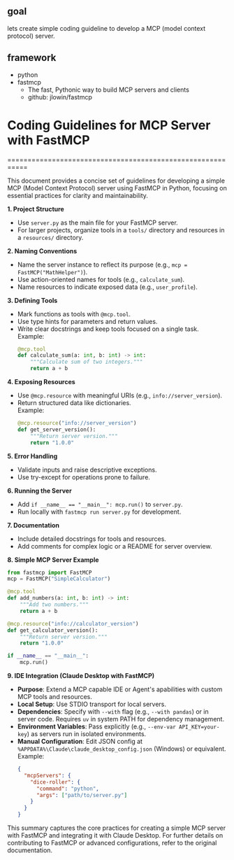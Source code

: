 ## goal
lets create simple coding guideline to develop a MCP (model context protocol) server.
## framework
- python
- fastmcp
    - The fast, Pythonic way to build MCP servers and clients
    - github: jlowin/fastmcp



# Coding Guidelines for MCP Server with FastMCP
===========================================================

This document provides a concise set of guidelines for developing a simple MCP (Model Context Protocol) server using FastMCP in Python, focusing on essential practices for clarity and maintainability.

**1. Project Structure**  
- Use `server.py` as the main file for your FastMCP server.  
- For larger projects, organize tools in a `tools/` directory and resources in a `resources/` directory.

**2. Naming Conventions**  
- Name the server instance to reflect its purpose (e.g., `mcp = FastMCP("MathHelper")`).  
- Use action-oriented names for tools (e.g., `calculate_sum`).  
- Name resources to indicate exposed data (e.g., `user_profile`).

**3. Defining Tools**  
- Mark functions as tools with `@mcp.tool`.  
- Use type hints for parameters and return values.  
- Write clear docstrings and keep tools focused on a single task.  
  Example:
  ```python
  @mcp.tool
  def calculate_sum(a: int, b: int) -> int:
      """Calculate sum of two integers."""
      return a + b
  ```

**4. Exposing Resources**  
- Use `@mcp.resource` with meaningful URIs (e.g., `info://server_version`).  
- Return structured data like dictionaries.  
  Example:
  ```python
  @mcp.resource("info://server_version")
  def get_server_version():
      """Return server version."""
      return "1.0.0"
  ```

**5. Error Handling**  
- Validate inputs and raise descriptive exceptions.  
- Use try-except for operations prone to failure.

**6. Running the Server**  
- Add `if __name__ == "__main__": mcp.run()` to `server.py`.  
- Run locally with `fastmcp run server.py` for development.

**7. Documentation**  
- Include detailed docstrings for tools and resources.  
- Add comments for complex logic or a README for server overview.

**8. Simple MCP Server Example**  
```python
from fastmcp import FastMCP
mcp = FastMCP("SimpleCalculator")

@mcp.tool
def add_numbers(a: int, b: int) -> int:
    """Add two numbers."""
    return a + b

@mcp.resource("info://calculator_version")
def get_calculator_version():
    """Return server version."""
    return "1.0.0"

if __name__ == "__main__":
    mcp.run()
```

**9. IDE Integration (Claude Desktop with FastMCP)**  
- **Purpose**: Extend a MCP capable IDE or Agent's apabilities with custom MCP tools and resources.  
- **Local Setup**: Use STDIO transport for local servers. 
- **Dependencies**: Specify with `--with` flag (e.g., `--with pandas`) or in server code. Requires `uv` in system PATH for dependency management.  
- **Environment Variables**: Pass explicitly (e.g., `--env-var API_KEY=your-key`) as servers run in isolated environments.  
- **Manual Configuration**: Edit JSON config at `%APPDATA%\Claude\claude_desktop_config.json` (Windows) or equivalent. Example:
  ```json
  {
    "mcpServers": {
      "dice-roller": {
        "command": "python",
        "args": ["path/to/server.py"]
      }
    }
  }
  ```

This summary captures the core practices for creating a simple MCP server with FastMCP and integrating it with Claude Desktop. For further details on contributing to FastMCP or advanced configurations, refer to the original documentation.
